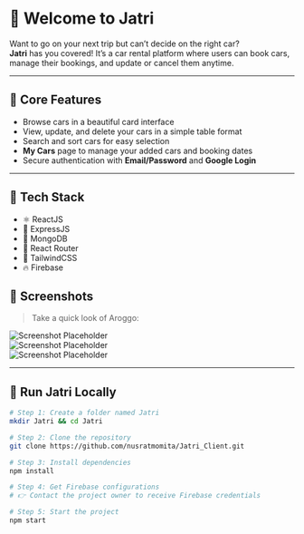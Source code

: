 # 🚗 Welcome to Jatri  

Want to go on your next trip but can’t decide on the right car?  
**Jatri** has you covered! It’s a car rental platform where users can book cars, manage their bookings, and update or cancel them anytime.  

---

## 📝 Core Features  
- Browse cars in a beautiful card interface  
- View, update, and delete your cars in a simple table format  
- Search and sort cars for easy selection  
- **My Cars** page to manage your added cars and booking dates  
- Secure authentication with **Email/Password** and **Google Login**  

---

## 👾 Tech Stack  
- ⚛️ ReactJS  
- 🚀 ExpressJS  
- 🍃 MongoDB  
- 🔀 React Router  
- 🎨 TailwindCSS  
- 🔥 Firebase

## 📸 Screenshots  
> Take a quick look of Aroggo:  

![Screenshot Placeholder](https://i.ibb.co.com/BVGy43Cd/jatri.png)  
![Screenshot Placeholder](https://i.ibb.co.com/xqbb6NKh/jatri1.png)  
![Screenshot Placeholder](https://i.ibb.co.com/FLqzcmRQ/jatri2.png)  

---

## 🦾 Run Jatri Locally  

```bash
# Step 1: Create a folder named Jatri
mkdir Jatri && cd Jatri

# Step 2: Clone the repository
git clone https://github.com/nusratmomita/Jatri_Client.git

# Step 3: Install dependencies
npm install

# Step 4: Get Firebase configurations
# 👉 Contact the project owner to receive Firebase credentials

# Step 5: Start the project
npm start
